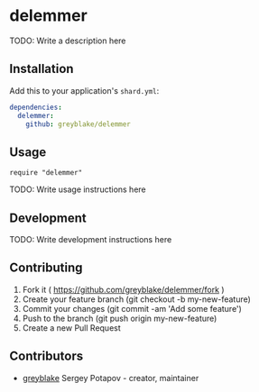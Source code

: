 # delemmer

TODO: Write a description here

## Installation


Add this to your application's `shard.yml`:

```yaml
dependencies:
  delemmer:
    github: greyblake/delemmer
```


## Usage


```crystal
require "delemmer"
```


TODO: Write usage instructions here

## Development

TODO: Write development instructions here

## Contributing

1. Fork it ( https://github.com/greyblake/delemmer/fork )
2. Create your feature branch (git checkout -b my-new-feature)
3. Commit your changes (git commit -am 'Add some feature')
4. Push to the branch (git push origin my-new-feature)
5. Create a new Pull Request

## Contributors

- [greyblake](https://github.com/greyblake) Sergey Potapov - creator, maintainer
